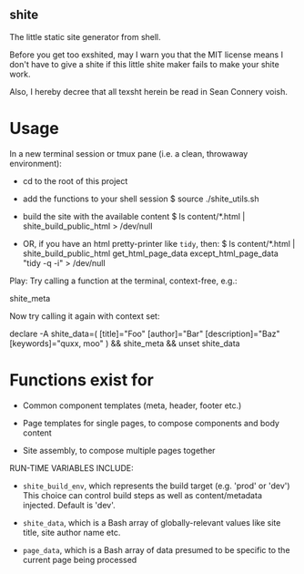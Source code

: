 shite
---

The little static site generator from shell.

Before you get too exshited, may I warn you that the MIT license means I don't
have to give a shite if this little shite maker fails to make your shite work.

Also, I hereby decree that all texsht herein be read in Sean Connery voish.

# Usage

In a new terminal session or tmux pane (i.e. a clean, throwaway environment):

- cd to the root of this project

- add the functions to your shell session
  $ source ./shite_utils.sh

- build the site with the available content
  $ ls content/*.html | shite_build_public_html > /dev/null

- OR, if you have an html pretty-printer like `tidy`, then:
  $ ls content/*.html |
       shite_build_public_html get_html_page_data except_html_page_data "tidy -q -i" > /dev/null

Play: Try calling a function at the terminal, context-free, e.g.:

  shite_meta

Now try calling it again with context set:

  declare -A shite_data=(
    [title]="Foo" [author]="Bar" [description]="Baz" [keywords]="quxx, moo"
   ) && shite_meta && unset shite_data


# Functions exist for

- Common component templates (meta, header, footer etc.)

- Page templates for single pages, to compose components and body content

- Site assembly, to compose multiple pages together


RUN-TIME VARIABLES INCLUDE:

- `shite_build_env`, which represents the build target (e.g. 'prod' or 'dev')
  This choice can control build steps as well as content/metadata injected.
  Default is 'dev'.

- `shite_data`, which is a Bash array of globally-relevant values like
  site title, site author name etc.

- `page_data`, which is a Bash array of data presumed to be specific to the
  current page being processed
